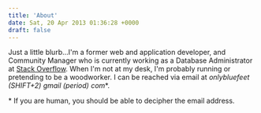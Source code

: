 ```yaml
---
title: 'About'
date: Sat, 20 Apr 2013 01:36:28 +0000
draft: false
---
```


Just a little blurb...I'm a former web and application developer, and Community Manager who is currently working as a Database Administrator at [Stack Overflow](http://stackoverflow.com/). When I'm not at my desk, I'm probably running or pretending to be a woodworker. I can be reached via email at _onlybluefeet (SHIFT+2) gmail (period) com_*. 

\* If you are human, you should be able to decipher the email address.